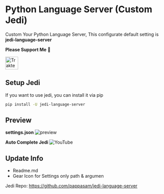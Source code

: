 # Python Language Server (Custom Jedi)
  Custom Your Python Language Server, This configurate default setting is **jedi-language-server**

  **Please Support Me** 🥺

  <a href="https://trakteer.id/qiubyzhukhi/tip" target="_blank"><img id="wse-buttons-preview" src="https://cdn.trakteer.id/images/embed/trbtn-red-1.png?date=18-11-2023" height="40" style="border:0px;height:40px;" alt="Trakteer Saya"></a>

## Setup Jedi
  If you want to use jedi, you can install it via pip
  ```bash
  pip install -U jedi-language-server
  ```
  
## Preview 
  **settings.json**
  ![preview](https://raw.githubusercontent.com/QiubyZ/code-python-custom/refs/heads/main/settings.jpg)
  
  **Auto Complete Jedi**
  ![YouTube](https://raw.githubusercontent.com/QiubyZ/acode-python-custom/refs/heads/main/preview.gif)

## Update Info
 - Readme.md
 - Gear Icon for Settings only path & argumen

Jedi Repo: https://github.com/pappasam/jedi-language-server